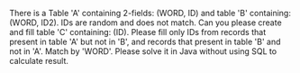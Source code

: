 
There is a Table 'A' containing 2-fields: (WORD, ID) and table 'B' containing: (WORD, ID2). IDs are random and does not match.
Can you please create and fill table 'C' containing: (ID).
Please fill only IDs from records that present in table 'A' but not in 'B', and records that present in table 'B' and not in 'A'.
Match by 'WORD'.
Please solve it in Java without using SQL to calculate result.